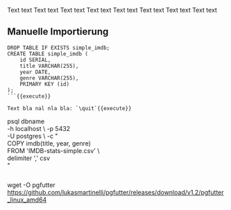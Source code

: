 Text text Text text Text text Text text Text text Text text Text text Text text

## Manuelle Importierung
```
DROP TABLE IF EXISTS simple_imdb;
CREATE TABLE simple_imdb (
    id SERIAL,       
    title VARCHAR(255),   
    year DATE,    
    genre VARCHAR(255),   
    PRIMARY KEY (id)   
);
```{{execute}}

Text bla nal nla bla: `\quit`{{execute}}

```
psql dbname                             \
    -h localhost                        \ 
    -p 5432                             \
    -U postgres                         \ 
    -c "                                \
        COPY imdb(title, year, genre)   \
        FROM 'IMDB-stats-simple.csv'    \    
        delimiter ',' csv               \
    "
```{{execute}}

```
wget -O pgfutter https://github.com/lukasmartinelli/pgfutter/releases/download/v1.2/pgfutter_linux_amd64
```{{execute}}